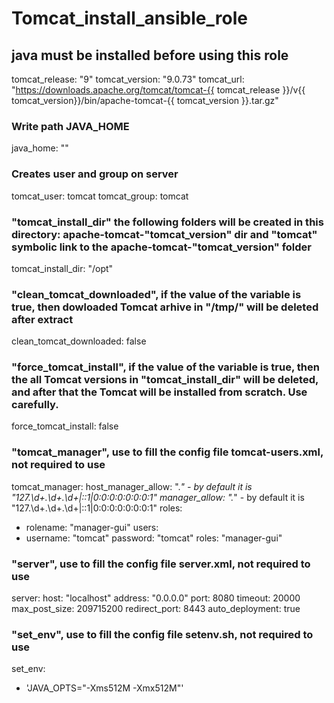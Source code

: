 # Tomcat_install_ansible_role

## java must be installed before using this role

tomcat_release: "9"
tomcat_version: "9.0.73"
tomcat_url: "https://downloads.apache.org/tomcat/tomcat-{{ tomcat_release }}/v{{ tomcat_version}}/bin/apache-tomcat-{{ tomcat_version }}.tar.gz"

### Write path JAVA_HOME
java_home: ""

### Creates user and group on server
tomcat_user: tomcat
tomcat_group: tomcat

### "tomcat_install_dir" the following folders will be created in this directory: apache-tomcat-"tomcat_version" dir and "tomcat" symbolic link to the apache-tomcat-"tomcat_version" folder
tomcat_install_dir: "/opt"

### "clean_tomcat_downloaded", if the value of the variable is true, then dowloaded Tomcat arhive in "/tmp/" will be deleted after extract 
clean_tomcat_downloaded: false

### "force_tomcat_install", if the value of the variable is true, then the all Tomcat versions in "tomcat_install_dir" will be deleted, and after that the Tomcat will be installed from scratch. Use carefully.
force_tomcat_install: false


### "tomcat_manager", use to fill the config file tomcat-users.xml, not required to use
tomcat_manager:
  host_manager_allow: ".*" - by default it is "127\.\d+\.\d+\.\d+|::1|0:0:0:0:0:0:0:1"
  manager_allow: ".*" - by default it is "127\.\d+\.\d+\.\d+|::1|0:0:0:0:0:0:0:1"
  roles:
  - rolename: "manager-gui"
  users:
  - username: "tomcat"
    password: "tomcat"
    roles: "manager-gui"

### "server", use to fill the config file server.xml, not required to use
server:
  host: "localhost"
  address: "0.0.0.0"
  port: 8080
  timeout: 20000
  max_post_size: 209715200
  redirect_port: 8443
  auto_deployment: true 

### "set_env", use to fill the config file setenv.sh, not required to use
set_env:
 - 'JAVA_OPTS="-Xms512M -Xmx512M"'
